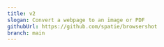 ```yaml
---
title: v2
slogan: Convert a webpage to an image or PDF
githubUrl: https://github.com/spatie/browsershot
branch: main
---
```

